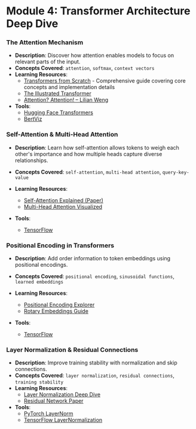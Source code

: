 # Module 4: Transformer Architecture Deep Dive

### The Attention Mechanism
- **Description**: Discover how attention enables models to focus on relevant parts of the input.
- **Concepts Covered**: `attention`, `softmax`, `context vectors`
- **Learning Resources**:
  - [Transformers from Scratch](https://brandonrohrer.com/transformers) - Comprehensive guide covering core concepts and implementation details
  - [The Illustrated Transformer](https://jalammar.github.io/illustrated-transformer/)
  - [Attention? Attention! – Lilian Weng](https://lilianweng.github.io/posts/2018-06-24-attention/)
- **Tools**:
  - [Hugging Face Transformers](https://huggingface.co/docs/transformers)
  - [BertViz](https://github.com/jessevig/bertviz)

### Self-Attention & Multi-Head Attention
- **Description**: Learn how self-attention allows tokens to weigh each other's importance and how multiple heads capture diverse relationships.
- **Concepts Covered**: `self-attention`, `multi-head attention`, `query-key-value`
- **Learning Resources**:
  - [Self-Attention Explained (Paper)](https://arxiv.org/abs/1706.03762)
  - [Multi-Head Attention Visualized](https://jalammar.github.io/illustrated-transformer/)
- **Tools**:

  - [TensorFlow](https://www.tensorflow.org/)

### Positional Encoding in Transformers
- **Description**: Add order information to token embeddings using positional encodings.
- **Concepts Covered**: `positional encoding`, `sinusoidal functions`, `learned embeddings`
- **Learning Resources**:
  - [Positional Encoding Explorer](https://github.com/jalammar/positional-encoding-explorer)
  - [Rotary Embeddings Guide](https://blog.eleuther.ai/rotary-embeddings/)
- **Tools**:

  - [TensorFlow](https://www.tensorflow.org/)

### Layer Normalization & Residual Connections
- **Description**: Improve training stability with normalization and skip connections.
- **Concepts Covered**: `layer normalization`, `residual connections`, `training stability`
- **Learning Resources**:
  - [Layer Normalization Deep Dive](https://leimao.github.io/blog/Layer-Normalization/)
  - [Residual Network Paper](https://arxiv.org/abs/1512.03385)
- **Tools**:
  - [PyTorch LayerNorm](https://pytorch.org/docs/stable/generated/torch.nn.LayerNorm.html)
  - [TensorFlow LayerNormalization](https://www.tensorflow.org/api_docs/python/tf/keras/layers/LayerNormalization)
